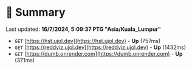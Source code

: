 # 📖 Summary
Last updated: **16/7/2024, 5:09:37 PTG "Asia/Kuala_Lumpur"**

- `GET` [https://hst.ujol.dev](https://hst.ujol.dev) - **Up** (757ms)
- `GET` [https://reddviz.ujol.dev](https://reddviz.ujol.dev) - **Up** (1432ms)
- `GET` [https://dumb.onrender.com](https://dumb.onrender.com) - **Up** (371ms)
